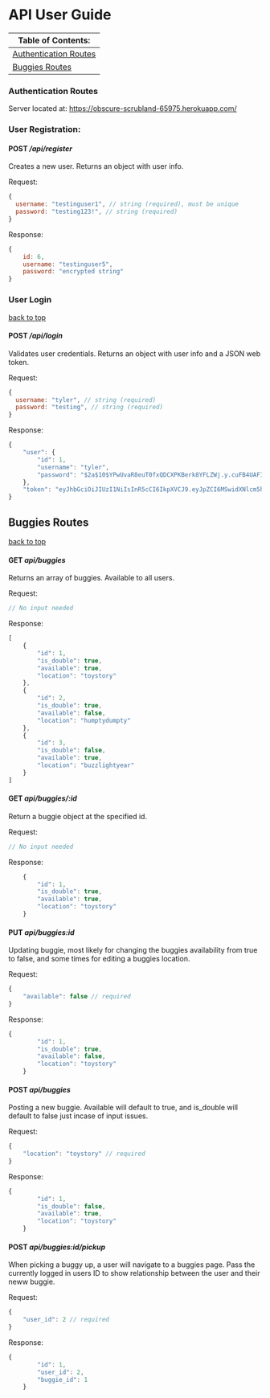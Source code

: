 # **API User Guide**

|**Table of Contents:**|
|-|
|[Authentication Routes](#Authentication-Routes)|
|[Buggies Routes](#Buggies-Routes)|

### **Authentication Routes**

Server located at: https://obscure-scrubland-65975.herokuapp.com/

###  **User Registration**:

#### POST */api/register*

Creates a new user.
Returns an object with user info.

Request:
```javascript
{
  username: "testinguser1", // string (required), must be unique
  password: "testing123!", // string (required) 
}
```
Response:

```javascript
{
    id: 6,
    username: "testinguser5",
    password: "encrypted string"
}
```

### **User Login** 
[back to top](#api-user-guide)
#### POST */api/login*

Validates user credentials.
Returns an object with user info and a JSON web token.

Request:
```javascript
{
  username: "tyler", // string (required)
  password: "testing", // string (required)
}
```

Response:
```javascript
{
    "user": {
        "id": 1,
        "username": "tyler",
        "password": "$2a$10$YPwUvaR8euT0fxQDCXPKBerk8YFLZWj.y.cuFB4UAFI3ZxCdKJiqW",
    },
    "token": "eyJhbGciOiJIUzI1NiIsInR5cCI6IkpXVCJ9.eyJpZCI6MSwidXNlcm5hbWUiOiJqb25hdGhhbmNoZW4iLCJ1c2VyX3R5cGUiOnRydWUsImlhdCI6MTU4MDgzODEwOCwiZXhwIjoxNTgwODQxNzA4fQ.9OM5MC6Ekel0H3ibvQs6ceX-SgUEPqs7IbFScrZ9q-M"
}
```

## **Buggies Routes**
[back to top](#api-user-guide)

#### GET *api/buggies*

Returns an array of buggies. Available to all users.

Request:
```javascript
// No input needed
```
Response:
```javascript
[
    {
        "id": 1,
        "is_double": true,
        "available": true,
        "location": "toystory"
    },
    {
        "id": 2,
        "is_double": true,
        "available": false,
        "location": "humptydumpty"
    },
    {
        "id": 3,
        "is_double": false,
        "available": true,
        "location": "buzzlightyear"
    }
]
```

#### GET *api/buggies/:id*

Return a buggie object at the specified id.

Request:
```javascript
// No input needed
```
Response:
```javascript
    {
        "id": 1,
        "is_double": true,
        "available": true,
        "location": "toystory"
    }
```
#### PUT *api/buggies:id*

Updating buggie, most likely for changing the buggies availability from true to false, and some times for editing a buggies location.

Request:
```javascript
{
	"available": false // required
}
```
Response:
```javascript
{
        "id": 1,
        "is_double": true,
        "available": false,
        "location": "toystory"
    }
```

#### POST *api/buggies*

Posting a new buggie. Available will default to true, and is_double will default to false just incase of input issues. 

Request:
```javascript
{
	"location": "toystory" // required
}
```
Response:
```javascript
{
        "id": 1,
        "is_double": false,
        "available": true,
        "location": "toystory"
    }
```

#### POST *api/buggies:id/pickup*

When picking a buggy up, a user will navigate to a buggies page. Pass the currently logged in users ID to show relationship between the user and their neww buggie.

Request:
```javascript
{
	"user_id": 2 // required
}
```
Response:
```javascript
{
        "id": 1,
        "user_id": 2,
        "buggie_id": 1
    }
```

